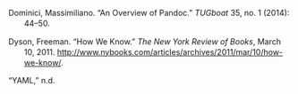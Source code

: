 <div class="csl-bib-body"
style="line-height: 1.35; padding-left: 2em; text-indent:-2em;">

Dominici, Massimiliano. “An Overview of Pandoc.” *TUGboat* 35, no. 1
(2014): 44–50.

Dyson, Freeman. “How We Know.” *The New York Review of Books*, March 10,
2011. http://www.nybooks.com/articles/archives/2011/mar/10/how-we-know/.

“YAML,” n.d.

</div>
